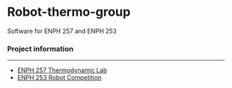 # Robot-thermo-group
Software for ENPH 257 and ENPH 253

### Project information
---
* [ENPH 257 Thermodynamic Lab](./enph257/README.md)
* [ENPH 253 Robot Competition](./enph253/project_report/REPORT.md)
